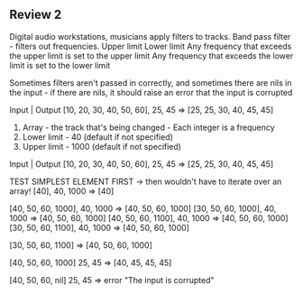 ## Review 2

Digital audio workstations, musicians apply filters to tracks.
Band pass filter - filters out frequencies.
Upper limit
Lower limit
Any frequency that exceeds the upper limit is set to the upper limit
Any frequency that exceeds the lower limit is set to the lower limit

Sometimes filters aren't passed in correctly, and sometimes there are nils in the input - if there are nils, it should raise an error that the input is corrupted

Input | Output
[10, 20, 30, 40, 50, 60], 25, 45 => [25, 25, 30, 40, 45, 45]

1. Array - the track that's being changed - Each integer is a frequency
2. Lower limit - 40 (default if not specified)
3. Upper limit - 1000 (default if not specified)

Input | Output
[10, 20, 30, 40, 50, 60], 25, 45 => [25, 25, 30, 40, 45, 45]

TEST SIMPLEST ELEMENT FIRST -> then wouldn't have to iterate over an array!
[40], 40, 1000 => [40]

[40, 50, 60, 1000], 40, 1000 => [40, 50, 60, 1000]
[30, 50, 60, 1000], 40, 1000 => [40, 50, 60, 1000]
[40, 50, 60, 1100], 40, 1000 => [40, 50, 60, 1000]
[30, 50, 60, 1100], 40, 1000 => [40, 50, 60, 1000]

[30, 50, 60, 1100] => [40, 50, 60, 1000]

[40, 50, 60, 1000] 25, 45 => [40, 45, 45, 45]

[40, 50, 60, nil] 25, 45 => error "The input is corrupted"

